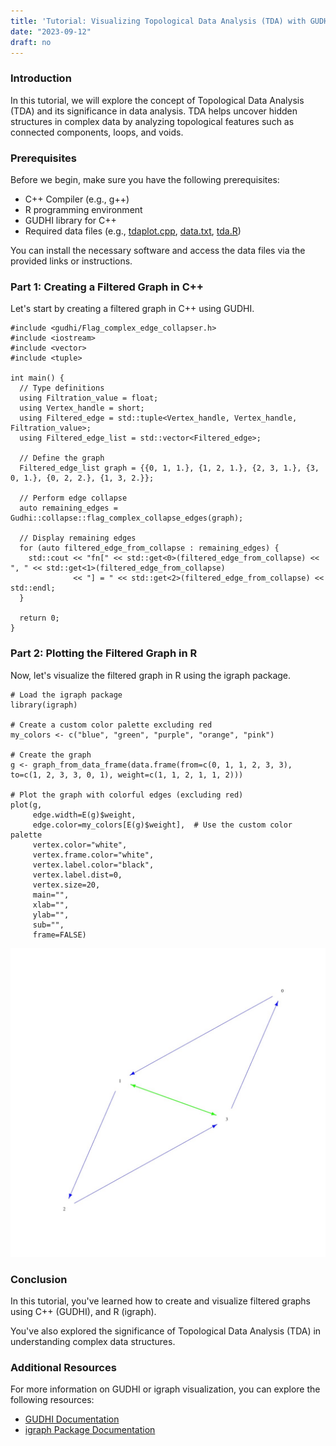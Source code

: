 ```yaml
---
title: 'Tutorial: Visualizing Topological Data Analysis (TDA) with GUDHI and R'
date: "2023-09-12"
draft: no
---
```


### Introduction

In this tutorial, we will explore the concept of Topological Data Analysis (TDA) and its significance in data analysis. TDA helps uncover hidden structures in complex data by analyzing topological features such as connected components, loops, and voids.

### Prerequisites
Before we begin, make sure you have the following prerequisites:

- C++ Compiler (e.g., g++)
- R programming environment
- GUDHI library for C++
- Required data files (e.g., [tdaplot.cpp](tdaplot.cpp), [data.txt](data.txt), [tda.R](tda.R))

You can install the necessary software and access the data files via the provided links or instructions.

### Part 1: Creating a Filtered Graph in C++
Let's start by creating a filtered graph in C++ using GUDHI.

    #include <gudhi/Flag_complex_edge_collapser.h>
    #include <iostream>
    #include <vector>
    #include <tuple>
    
    int main() {
      // Type definitions
      using Filtration_value = float;
      using Vertex_handle = short;
      using Filtered_edge = std::tuple<Vertex_handle, Vertex_handle, Filtration_value>;
      using Filtered_edge_list = std::vector<Filtered_edge>;
    
      // Define the graph
      Filtered_edge_list graph = {{0, 1, 1.}, {1, 2, 1.}, {2, 3, 1.}, {3, 0, 1.}, {0, 2, 2.}, {1, 3, 2.}};
    
      // Perform edge collapse
      auto remaining_edges = Gudhi::collapse::flag_complex_collapse_edges(graph);
    
      // Display remaining edges
      for (auto filtered_edge_from_collapse : remaining_edges) {
        std::cout << "fn[" << std::get<0>(filtered_edge_from_collapse) << ", " << std::get<1>(filtered_edge_from_collapse)
                  << "] = " << std::get<2>(filtered_edge_from_collapse) << std::endl;
      }
    
      return 0;
    }

### Part 2: Plotting the Filtered Graph in R
Now, let's visualize the filtered graph in R using the igraph package.

    # Load the igraph package
    library(igraph)
    
    # Create a custom color palette excluding red
    my_colors <- c("blue", "green", "purple", "orange", "pink")
    
    # Create the graph
    g <- graph_from_data_frame(data.frame(from=c(0, 1, 1, 2, 3, 3), to=c(1, 2, 3, 3, 0, 1), weight=c(1, 1, 2, 1, 1, 2)))
    
    # Plot the graph with colorful edges (excluding red)
    plot(g,
         edge.width=E(g)$weight,
         edge.color=my_colors[E(g)$weight],  # Use the custom color palette
         vertex.color="white",
         vertex.frame.color="white",
         vertex.label.color="black",
         vertex.label.dist=0,
         vertex.size=20,
         main="",
         xlab="",
         ylab="",
         sub="",
         frame=FALSE)

![Result](./TDA.jpeg)

### Conclusion
In this tutorial, you've learned how to create and visualize filtered graphs using C++ (GUDHI), and R (igraph). 

You've also explored the significance of Topological Data Analysis (TDA) in understanding complex data structures.


### Additional Resources
For more information on GUDHI or igraph visualization, you can explore the following resources:

- [GUDHI Documentation](https://gudhi.inria.fr/doc/latest/)
- [igraph Package Documentation](https://igraph.org/r/)
